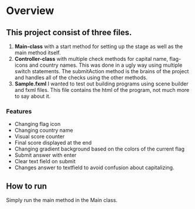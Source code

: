 # Overview 
## This project consist of three files. 
1. **Main-class** with a start method for setting up the stage as well as the main method itself.
2. **Controller-class** with multiple check methods for capital name, flag-icons and country names. This was done in a ugly way using multiple switch statements. The submitAction method is the brains of the project and handles all of the checks using the other methods.
3. **Sample.fxml** I wanted to test out building programs using scene builder and fxml files. This file contains the html of the program, not much more to say about it.

### Features
* Changing flag icon
* Changing country name
* Visual score counter
* Final score displayed at the end
* Changing gradient background based on the colors of the current flag
* Submit answer with enter
* Clear text field on submit
* Changes answer to textfield to avoid confusion about capitalizing.

## How to run
Simply run the main method in the Main class.